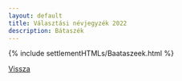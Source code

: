 ```yaml
---
layout: default
title: Választási névjegyzék 2022
description: Bátaszék
---
```


{% include settlementHTMLs/Baataszeek.html %}

[Vissza](./)